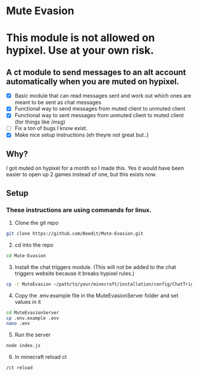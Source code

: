 # Mute Evasion
# This module is not allowed on hypixel. Use at your own risk.
## A ct module to send messages to an alt account automatically when you are muted on hypixel.

- [x] Basic module that can read messages sent and work out which ones are meant to be sent as chat messages
- [x] Functional way to send messages from muted client to unmuted client
- [x] Functional way to sent messages from unmuted client to muted client (for things like /msg)
- [ ] Fix a ton of bugs I know exist.
- [x] Make nice setup instructions (eh theyre not great but..)

## Why?

I got muted on hypixel for a month so I made this. Yes it would have been easier to open up 2 games instead of one, but this exists now.

## Setup

### These instructions are using commands for linux. 
1. Clone the git repo
```sh
git clone https://github.com/Beedit/Mute-Evasion.git
```
2. cd into the repo
```sh
cd Mute-Evasion
```
3. Install the chat triggers module. (This will not be added to the chat triggers website because it breaks hypixel rules.)
```sh
cp -r MuteEvasion ~/path/to/your/minecraft/installation/config/ChatTriggers/modules
```
4. Copy the .env.example file in the MuteEvasionServer folder and set values in it
```sh
cd MuteEvasionServer
cp .env.example .env
nano .env
```

5. Run the server
```sh
node index.js
```

6. In minecraft reload ct
```sh
/ct reload
```